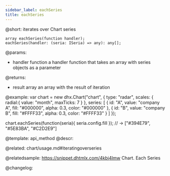 ```yaml
---
sidebar_label: eachSeries
title: eachSeries
---          
```


@short: iterates over Chart series

```todoapi
array eachSeries(function handler);
eachSeries(handler: (seria: ISeria) => any): any[];
```

@params:
- handler	function	 a handler function that takes an array with series objects as a parameter

@returns:
- result	array		an array with the result of iteration


@example:
var chart = new dhx.Chart("chart", {
	type: "radar",
	scales: {
		radial:{
			value: "month",
			maxTicks: 7
		}
	},
	series: [
		{
			id: "A",
			value: "company A",
			fill: "#000000",
			alpha: 0.3,
			color: "#000000"
	 	},
		{
			id: "B",
			value: "company B",
			fill: "#FFFF33",
			alpha: 0.3,
			color: "#FFFF33"
		}
	]
});

chart.eachSeries(function(seria){
	seria.config.fill
});
// -> ["#394E79", "#5E83BA", "#C2D2E9"]


@template: api_method
@descr:


@related:
chart/usage.md#iteratingoverseries

@relatedsample: https://snippet.dhtmlx.com/4kbj4lmw	Chart. Each Series

@changelog:


